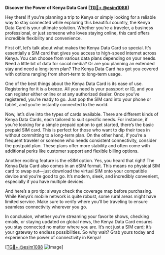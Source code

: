 **Discover the Power of Kenya Data Card [[TG💪+ @esim1088](https://t.me/s/esim1088)]**

Hey there! If you're planning a trip to Kenya or simply looking for a reliable way to stay connected while exploring this beautiful country, the Kenya Data Card is your ultimate solution. Whether you're a traveler, a business professional, or just someone who loves staying online, this card offers incredible flexibility and convenience.

First off, let’s talk about what makes the Kenya Data Card so special. It's essentially a SIM card that gives you access to high-speed internet across Kenya. You can choose from various data plans depending on your needs. Need a little bit of data for social media? Or are you planning an extended stay and need a long-term plan? The Kenya Data Card has got you covered with options ranging from short-term to long-term usage.

One of the best things about the Kenya Data Card is its ease of use. Registering for it is a breeze. All you need is your passport or ID, and you can register either online or at any authorized dealer. Once you’ve registered, you’re ready to go. Just pop the SIM card into your phone or tablet, and you’re instantly connected to the world.

Now, let’s dive into the types of cards available. There are different kinds of Kenya Data Cards, each tailored to suit specific needs. For instance, if you’re looking for a simple prepaid option to get started, there’s the basic prepaid SIM card. This is perfect for those who want to dip their toes in without committing to a long-term plan. On the other hand, if you’re a frequent traveler or someone who needs consistent connectivity, consider the postpaid plan. These plans offer more stability and often come with additional perks like customer support and flexible billing options.

Another exciting feature is the eSIM option. Yes, you heard that right! The Kenya Data Card also comes in an eSIM format. This means no physical SIM card to swap out—just download the virtual SIM onto your compatible device and you’re good to go. It’s modern, sleek, and incredibly convenient, especially if you have multiple devices.

And here’s a pro tip: always check the coverage map before purchasing. While Kenya’s mobile network is quite robust, some rural areas might have limited service. Make sure to verify where you’ll be traveling to ensure seamless connectivity wherever you go.

In conclusion, whether you’re streaming your favorite shows, checking emails, or staying updated on global news, the Kenya Data Card ensures you stay connected no matter where you are. It’s not just a SIM card; it’s your gateway to endless possibilities. So why wait? Grab yours today and experience the power of connectivity in Kenya!

[[TG💪+ @esim1088](https://t.me/s/esim1088) ![Image](https://i.postimg.cc/Y0z9fWf4/image.png)]